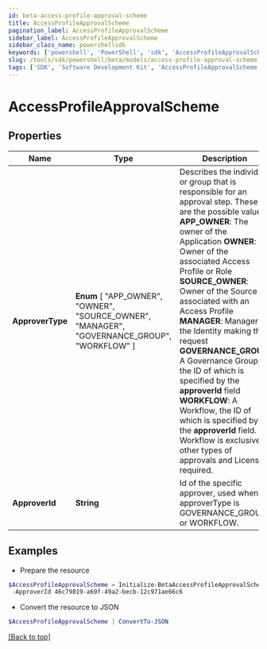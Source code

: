 ```yaml
---
id: beta-access-profile-approval-scheme
title: AccessProfileApprovalScheme
pagination_label: AccessProfileApprovalScheme
sidebar_label: AccessProfileApprovalScheme
sidebar_class_name: powershellsdk
keywords: ['powershell', 'PowerShell', 'sdk', 'AccessProfileApprovalScheme', 'BetaAccessProfileApprovalScheme'] 
slug: /tools/sdk/powershell/beta/models/access-profile-approval-scheme
tags: ['SDK', 'Software Development Kit', 'AccessProfileApprovalScheme', 'BetaAccessProfileApprovalScheme']
---
```



# AccessProfileApprovalScheme

## Properties

Name | Type | Description | Notes
------------ | ------------- | ------------- | -------------
**ApproverType** |  **Enum** [  "APP_OWNER",    "OWNER",    "SOURCE_OWNER",    "MANAGER",    "GOVERNANCE_GROUP",    "WORKFLOW" ] | Describes the individual or group that is responsible for an approval step. These are the possible values: **APP_OWNER**: The owner of the Application  **OWNER**: Owner of the associated Access Profile or Role  **SOURCE_OWNER**: Owner of the Source associated with an Access Profile  **MANAGER**: Manager of the Identity making the request  **GOVERNANCE_GROUP**: A Governance Group, the ID of which is specified by the **approverId** field  **WORKFLOW**: A Workflow, the ID of which is specified by the **approverId** field. Workflow is exclusive to other types of approvals and License required.    | [optional] 
**ApproverId** | **String** | Id of the specific approver, used when approverType is GOVERNANCE_GROUP or WORKFLOW. | [optional] 

## Examples

- Prepare the resource
```powershell
$AccessProfileApprovalScheme = Initialize-BetaAccessProfileApprovalScheme  -ApproverType GOVERNANCE_GROUP `
 -ApproverId 46c79819-a69f-49a2-becb-12c971ae66c6
```

- Convert the resource to JSON
```powershell
$AccessProfileApprovalScheme | ConvertTo-JSON
```


[[Back to top]](#) 

